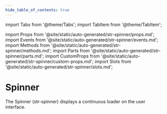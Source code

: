 ```yaml
---
hide_table_of_contents: true
---
```

import Tabs from '@theme/Tabs';
import TabItem from '@theme/TabItem';

import Props from '@site/static/auto-generated/str-spinner/props.md';
import Events from '@site/static/auto-generated/str-spinner/events.md';
import Methods from '@site/static/auto-generated/str-spinner/methods.md';
import Parts from '@site/static/auto-generated/str-spinner/parts.md';
import CustomProps from '@site/static/auto-generated/str-spinner/custom-props.md';
import Slots from '@site/static/auto-generated/str-spinner/slots.md';



# Spinner

The Spinner (str-spinner) displays a continuous loader on the user interface.

  
<Props />
<Events />
<Methods />
<Parts />
<CustomProps />
<Slots />